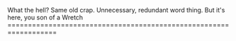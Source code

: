 What the hell? Same old crap. Unnecessary, redundant word thing. But it's here, you son of a Wretch ==================================================================
